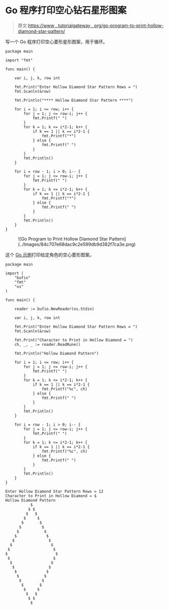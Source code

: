# Go 程序打印空心钻石星形图案

> 原文:[https://www . tutorialgateway . org/go-program-to-print-hollow-diamond-star-pattern/](https://www.tutorialgateway.org/go-program-to-print-hollow-diamond-star-pattern/)

写一个 Go 程序打印空心菱形星形图案，用于循环。

```
package main

import "fmt"

func main() {

	var i, j, k, row int

	fmt.Print("Enter Hollow Diamond Star Pattern Rows = ")
	fmt.Scanln(&row)

	fmt.Println("**** Hollow Diamond Star Pattern ****")

	for i = 1; i <= row; i++ {
		for j = 1; j <= row-i; j++ {
			fmt.Printf(" ")
		}
		for k = 1; k <= i*2-1; k++ {
			if k == 1 || k == i*2-1 {
				fmt.Printf("*")
			} else {
				fmt.Printf(" ")
			}
		}
		fmt.Println()
	}

	for i = row - 1; i > 0; i-- {
		for j = 1; j <= row-i; j++ {
			fmt.Printf(" ")
		}
		for k = 1; k <= i*2-1; k++ {
			if k == 1 || k == i*2-1 {
				fmt.Printf("*")
			} else {
				fmt.Printf(" ")
			}
		}
		fmt.Println()
	}
}
```

<figure class="wp-block-image size-large">![Go Program to Print Hollow Diamond Star Pattern](../Images/84c707e68dac9c2e599db9d382f7ca3e.png)</figure>

这个 [Go 示例](https://www.tutorialgateway.org/go-programs/)打印给定角色的空心菱形图案。

```
package main

import (
	"bufio"
	"fmt"
	"os"
)

func main() {

	reader := bufio.NewReader(os.Stdin)

	var i, j, k, row int

	fmt.Print("Enter Hollow Diamond Star Pattern Rows = ")
	fmt.Scanln(&row)

	fmt.Print("Character to Print in Hollow Diamond = ")
	ch, _, _ := reader.ReadRune()

	fmt.Println("Hollow Diamond Pattern")

	for i = 1; i <= row; i++ {
		for j = 1; j <= row-i; j++ {
			fmt.Printf(" ")
		}
		for k = 1; k <= i*2-1; k++ {
			if k == 1 || k == i*2-1 {
				fmt.Printf("%c", ch)
			} else {
				fmt.Printf(" ")
			}
		}
		fmt.Println()
	}

	for i = row - 1; i > 0; i-- {
		for j = 1; j <= row-i; j++ {
			fmt.Printf(" ")
		}
		for k = 1; k <= i*2-1; k++ {
			if k == 1 || k == i*2-1 {
				fmt.Printf("%c", ch)
			} else {
				fmt.Printf(" ")
			}
		}
		fmt.Println()
	}
}
```

```
Enter Hollow Diamond Star Pattern Rows = 12
Character to Print in Hollow Diamond = $
Hollow Diamond Pattern
           $
          $ $
         $   $
        $     $
       $       $
      $         $
     $           $
    $             $
   $               $
  $                 $
 $                   $
$                     $
 $                   $
  $                 $
   $               $
    $             $
     $           $
      $         $
       $       $
        $     $
         $   $
          $ $
           $
```